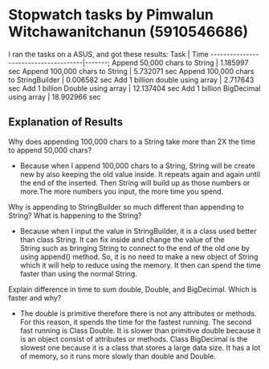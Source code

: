 # Stopwatch tasks by Pimwalun Witchawanitchanun (5910546686)
I ran the tasks on a ASUS, and got these results:
Task                                  | Time
--------------------------------------|-------;
Append 50,000 chars to String         | 1.185997 sec
Append 100,000 chars to String        | 5.732071 sec
Append 100,000 chars to StringBuilder | 0.006582 sec
Add 1 billion double using array  	  | 2.717643 sec 
Add 1 billion Double using array      | 12.137404 sec
Add 1 billion BigDecimal using array  | 18.902966 sec

## Explanation of Results

Why does appending 100,000 chars to a String take more than 2X the time to append 50,000 chars?

- Because when I append 100,000 chars to a String, String will be create new by also keeping the old value inside. It repeats again and again
  until the end of the inserted. Then String will build up as those numbers or more.The more numbers you input, the more time you spend. 


Why is appending to StringBuilder so much different than appending to String? What is happening to the String?

- Because when I input the value in StringBuilder, it is a class used better than class String. It can fix inside and change the value of the  
  String such as bringing String to connect to the end of the old one by using append() method. So, it is no need to make a new object of String  
  which it will help to reduce using the memory. It then can spend the time faster than using the normal String.
  
  
Explain difference in time to sum double, Double, and BigDecimal. Which is faster and why?

- The double is primitive therefore there is not any attributes or methods. For this reason, it spends the time for the fastest running.
  The second fast running is Class Double. It is slower than primitive double because it is an object consist of attributes or methods.
  Class BigDecimal is the slowest one because it is a class that stores a large data size. It has a lot of memory, so it runs more 
  slowly than double and Double.
